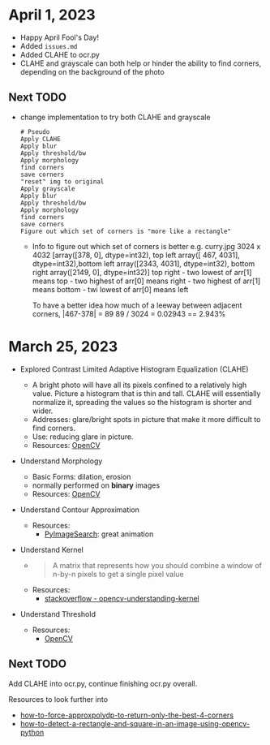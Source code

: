 # April 1, 2023
- Happy April Fool's Day!
- Added `issues.md`
- Added CLAHE to ocr.py
- CLAHE and grayscale can both help or hinder the ability to find corners, depending on the background of the photo

## Next TODO
- change implementation to try both CLAHE and grayscale
    ```
    # Pseudo
    Apply CLAHE
    Apply blur
    Apply threshold/bw
    Apply morphology
    find corners
    save corners
    "reset" img to original
    Apply grayscale
    Apply blur
    Apply threshold/bw
    Apply morphology
    find corners
    save corners
    Figure out which set of corners is "more like a rectangle"
    ```
    -   Info to figure out which set of corners is better
        e.g. curry.jpg
        3024 x 4032
        [array([378,   0], dtype=int32), top left
        array([ 467, 4031], dtype=int32),bottom left
        array([2343, 4031], dtype=int32), bottom right
        array([2149,    0], dtype=int32)] top right
            - two lowest of arr[1] means top
            - two highest of arr[0] means right
            - two highest of arr[1] means bottom
            - twi lowest of arr[0] means left
        
        To have a better idea how much of a leeway between adjacent corners,
        |467-378| = 89
        89 / 3024 = 0.02943 == 2.943%

# March 25, 2023

- Explored Contrast Limited Adaptive Histogram Equalization (CLAHE)
    - A bright photo will have all its pixels confined to a relatively high value. Picture a histogram that is thin and tall. CLAHE will essentially normalize it, spreading the values so the histogram is shorter and wider.
    - Addresses: glare/bright spots in picture that make it more difficult to find corners.
    - Use: reducing glare in picture.
    - Resources: [OpenCV](https://docs.opencv.org/3.1.0/d5/daf/tutorial_py_histogram_equalization.html)

- Understand Morphology
    - Basic Forms: dilation, erosion
    - normally performed on **binary** images
    - Resources: [OpenCV](https://docs.opencv.org/4.x/d9/d61/tutorial_py_morphological_ops.html)

- Understand Contour Approximation
    - Resources: 
        - [PyImageSearch](https://pyimagesearch.com/2021/10/06/opencv-contour-approximation/): great animation

- Understand Kernel
    - > A matrix that represents how you should combine a window of n-by-n pixels to get a single pixel value
    - Resources:
        - [stackoverflow - opencv-understanding-kernel](https://stackoverflow.com/questions/16655962/opencv-understanding-kernel)

- Understand Threshold
    - Resources:
        - [OpenCV](https://docs.opencv.org/4.x/d7/d4d/tutorial_py_thresholding.html)

## Next TODO

Add CLAHE into ocr.py, continue finishing ocr.py overall.

Resources to look further into
- [how-to-force-approxpolydp-to-return-only-the-best-4-corners](https://stackoverflow.com/questions/13028961/how-to-force-approxpolydp-to-return-only-the-best-4-corners-opencv-2-4-2)
- [how-to-detect-a-rectangle-and-square-in-an-image-using-opencv-python](https://www.tutorialspoint.com/how-to-detect-a-rectangle-and-square-in-an-image-using-opencv-python)